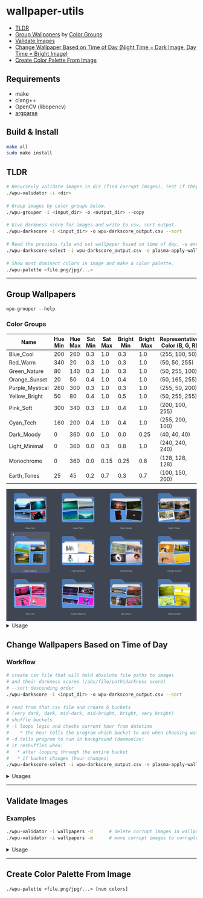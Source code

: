 # wallpaper-utils

- [TLDR](#tldr)
- [Group Wallpapers](#group-wallpapers) by [Color Groups](#color-groups)
- [Validate Images](#validate-images)
- [Change Wallpaper Based on Time of Day (Night Time = Dark Image, Day Time = Bright Image)](#change-wallpapers-based-on-time-of-day)
- [Create Color Palette From Image](#create-color-palette-from-image)

## Requirements

- make
- clang++
- OpenCV (libopencv)
- [argparse](https://github.com/p-ranav/argparse)

## Build & Install

```bash
make all
sudo make install
```

## TLDR

```bash
# Recursevly validate images in dir (find corrupt images). Test if they can be loaded. Delete with -d, Move with -m
./wpu-validator -i <dir>

# Group images by color groups below.
./wpu-grouper -i <input_dir> -o <output_dir> --copy

# Give darkness score for images and write to csv, sort output.
./wpu-darkscore -i <input_dir> -o wpu-darkscore_output.csv --sort

# Read the previous file and set wallpaper based on time of day, -e execute, -l loop logic, -d deamonize
./wpu-darkscore-select -i wpu-darkscore_output.csv -e plasma-apply-wallpaperimage -l -d

# Show most dominant colors in image and make a color palette.
./wpu-palette <file.png/jpg/...>
```

---

## Group Wallpapers

```console
wpu-grouper --help
```

### Color Groups

| Name            | Hue Min | Hue Max | Sat Min | Sat Max | Bright Min | Bright Max | Representative Color (B, G, R) |
| --------------- | ------- | ------- | ------- | ------- | ---------- | ---------- | ------------------------------ |
| Blue_Cool       | 200     | 260     | 0.3     | 1.0     | 0.3        | 1.0        | (255, 100, 50)                 |
| Red_Warm        | 340     | 20      | 0.3     | 1.0     | 0.3        | 1.0        | (50, 50, 255)                  |
| Green_Nature    | 80      | 140     | 0.3     | 1.0     | 0.3        | 1.0        | (50, 255, 100)                 |
| Orange_Sunset   | 20      | 50      | 0.4     | 1.0     | 0.4        | 1.0        | (50, 165, 255)                 |
| Purple_Mystical | 260     | 300     | 0.3     | 1.0     | 0.3        | 1.0        | (255, 50, 200)                 |
| Yellow_Bright   | 50      | 80      | 0.4     | 1.0     | 0.5        | 1.0        | (50, 255, 255)                 |
| Pink_Soft       | 300     | 340     | 0.3     | 1.0     | 0.4        | 1.0        | (200, 100, 255)                |
| Cyan_Tech       | 160     | 200     | 0.4     | 1.0     | 0.4        | 1.0        | (255, 200, 100)                |
| Dark_Moody      | 0       | 360     | 0.0     | 1.0     | 0.0        | 0.25       | (40, 40, 40)                   |
| Light_Minimal   | 0       | 360     | 0.0     | 0.3     | 0.8        | 1.0        | (240, 240, 240)                |
| Monochrome      | 0       | 360     | 0.0     | 0.15    | 0.25       | 0.8        | (128, 128, 128)                |
| Earth_Tones     | 25      | 45      | 0.2     | 0.7     | 0.3        | 0.7        | (100, 150, 200)                |

<img src="preview/preview.png">

<details><summary>Usage</summary>

```console
Usage: grouper [--help] [--version] --input VAR [--output VAR] [[--copy]|[--move]] [--algorithm 0/1/2]

group wallpapers by color palette

Optional arguments:
  -h, --help       shows help message and exits
  -v, --version    prints version information and exits

Required (detailed usage):
  -i, --input      input folder [required]

Optional (detailed usage):
  -o, --output     output folder (if not speicifed files won't be moved/copied, must specify --copy or --move to do action)
  -c, --copy       copy files to output dir
  -m, --move       move files to output dir
  -a, --algorithm  which algorithm to use when grouping images (KMeans = 0, KMeansOptimized = 1, Histogram = 2 [nargs=0..1] [default: 0]
```

</details>

## Change Wallpapers Based on Time of Day

### Workflow

```bash
# create csv file that will hold absolute file paths to images
# and their darkness scores (/abs/file/path|darkness score)
# --sort descending order
./wpu-darkscore -i <input_dir> -o wpu-darkscore_output.csv --sort

# read from that csv file and create 6 buckets
# (very dark, dark, mid-dark, mid-bright, bright, very bright)
# shuffle buckets
# -l loops logic and checks current hour from datetime
#    * the hour tells the program which bucket to use when choosing wallpaper
# -d tells program to run in background (daemonize)
# it reshuffles when:
#   * after looping through the entire bucket
#   * if bucket changes (hour changes)
./wpu-darkscore-select -i wpu-darkscore_output.csv -e plasma-apply-wallpaperimage -l -d
```

<details><summary>Usages</summary>

```console
Usage: darkscore [--help] [--version] --input VAR --output VAR [--sortd] [--sorta]

give darkness score for wallpapers

Optional arguments:
  -h, --help                shows help message and exits
  -v, --version             prints version information and exits
  -i, --input               Path to a image file or folder containing images (recursive) [required]
  -o, --output              Path to output CSV file [required]
  -s, -sd, --sort, --sortd  Sort output by darkness score descending order
  -sa, --sorta              Sort output by darkness score ascending order

```

```console
Usage: darkscore-select [--help] [--version] --input file.csv [--exec command] [--daemon] [--loop] [--sleep sleep_ms]

select wallpaper from csv file based on time of day and darkness score

    (night time = dark wallpaper, day time = bright wallper)

    wallpapers are shuffled into 6 buckets:

    buckets(6):
        darkness score > 0.9    very dark
        darkness score > 0.8    dark
        darkness score > 0.6    mid-dark
        darkness score > 0.4    mid-bright
        darkness score > 0.2    bright
        darkness score > 0.0    very bright

    bucket is chosen by current hour:
        (hour >= 21)    =>    very dark
        (hour >= 20)    =>    dark
        (hour >= 19)    =>    mid-dark
        (hour >= 18)    =>    mid-bright
        (hour >= 17)    =>    bright
        (hour >= 12)    =>    very bright
        (hour >=  9)    =>    bright
        (hour >=  7)    =>    mid-dark
        (hour >=  5)    =>    dark
        (hour >=  0)    =>    very dark)

     wallpapers get reshuffled:
       * after looping through the entire bucket
       * if chosen bucket changes (hour changes)

    notes:
        * You can change wallpaper on enter
        * or by sending a signal (useful when running as a daemon (-d)) with:
        pkill -RTMIN+10 -f wpu-darkscore-select

Optional arguments:
  -h, --help            shows help message and exits 
  -v, --version         prints version information and exits 
  -i, --input file.csv  csv file that was made by bgcpl-darkscore [required]
  -e, --exec            pass image to a command and execute (e.g. plasma-apply-wallpaperimage) [nargs=0..1] [default: ""]
  -d, --daemon          run daemon in the background 
  -l, --loop            loop logic for setting wallpapers 
  -s, --sleep           sleep ms for loop [nargs=0..1] [default: 60000]
```

##### also check out these useful [scripts](https://github.com/0000xFFFF/wallpaper-utils/tree/master/scripts)

</details>

---

## Validate Images

### Examples

```bash
./wpu-validator -i wallpapers -d      # delete corrupt images in wallpapers dir
./wpu-validator -i wallpapers -m      # move corrupt images to corrupted_images
```

<details><summary>Usage</summary>

```console
Usage: validator [--help] [--version] --input VAR [--move] [--delete] [--prompt]

validate images, find corrupt images (and delete them/move them/etc)

Optional arguments:
  -h, --help     shows help message and exits
  -v, --version  prints version information and exits
  -i, --input    Path to a image file or folder containing images (recursive) [required]
  -m, --move     move corrupt files to corrupted_images folder (make one)
  -d, --delete   delete corrupt files
  -p, --prompt   prompt what to do after scanning (nothing/delete/move)
```

</details>

---

## Create Color Palette From Image

```console
./wpu-palette <file.png/jpg/...> [num colors]
```
